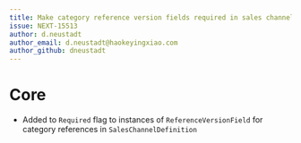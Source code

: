 ```yaml
---
title: Make category reference version fields required in sales channel definition
issue: NEXT-15513
author: d.neustadt
author_email: d.neustadt@haokeyingxiao.com 
author_github: dneustadt
---
```

# Core
* Added to `Required` flag to instances of `ReferenceVersionField` for category references in `SalesChannelDefinition`
